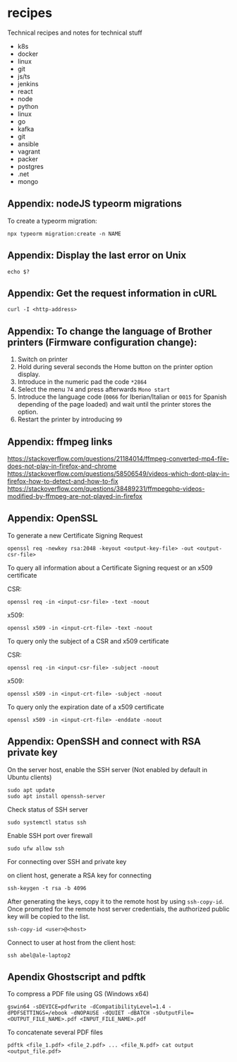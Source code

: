 # recipes
Technical recipes and notes for technical stuff

- k8s
- docker
- linux
- git
- js/ts
- jenkins
- react
- node
- python
- linux
- go
- kafka
- git
- ansible
- vagrant
- packer
- postgres
- .net
- mongo

## Appendix: nodeJS typeorm migrations

To create a typeorm migration:

```console
npx typeorm migration:create -n NAME
```

## Appendix: Display the last error on Unix

```console
echo $?
```

## Appendix: Get the request information in cURL

```console
curl -I <http-address>
```

## Appendix: To change the language of Brother printers (Firmware configuration change):

1. Switch on printer
2. Hold during several seconds the Home button on the printer option display. 
3. Introduce in the numeric pad the code `*2864`
4. Select the menu `74` and press afterwards `Mono start`
5. Introduce the language code (`0066` for Iberian/Italian or `0015` for Spanish depending of the page loaded) and wait until the printer stores the option. 
6. Restart the printer by introducing `99`

## Appendix: ffmpeg links

https://stackoverflow.com/questions/21184014/ffmpeg-converted-mp4-file-does-not-play-in-firefox-and-chrome
https://stackoverflow.com/questions/58506549/videos-which-dont-play-in-firefox-how-to-detect-and-how-to-fix
https://stackoverflow.com/questions/38489231/ffmpegphp-videos-modified-by-ffmpeg-are-not-played-in-firefox

## Appendix: OpenSSL 

To generate a new Certificate Signing Request

```console
openssl req -newkey rsa:2048 -keyout <output-key-file> -out <output-csr-file>
```

To query all information about a Certificate Signing request or an x509 certificate

CSR:

```console
openssl req -in <input-csr-file> -text -noout
```

x509:

```console
openssl x509 -in <input-crt-file> -text -noout
```

To query only the subject of a CSR and x509 certificate

CSR:

```console
openssl req -in <input-csr-file> -subject -noout
```

x509:
```console
openssl x509 -in <input-crt-file> -subject -noout
```

To query only the expiration date of a x509 certificate

```console
openssl x509 -in <input-crt-file> -enddate -noout
```

## Appendix: OpenSSH and connect with RSA private key

On the server host, enable the SSH server (Not enabled by default in Ubuntu clients)

```console
sudo apt update
sudo apt install openssh-server
```

Check status of SSH server

```console
sudo systemctl status ssh
```

Enable SSH port over firewall

```console
sudo ufw allow ssh
```

For connecting over SSH and private key

on client host, generate a RSA key for connecting

```console
ssh-keygen -t rsa -b 4096
```

After generating the keys, copy it to the remote host by using `ssh-copy-id`. Once prompted for the remote host server credentials, the authorized public key will be copied to the list. 

```console
ssh-copy-id <user>@<host>
```

Connect to user at host from the client host: 

```console
ssh abel@ale-laptop2
```

## Apendix Ghostscript and pdftk

To compress a PDF file using GS (Windows x64)

```console
gswin64 -sDEVICE=pdfwrite -dCompatibilityLevel=1.4 -dPDFSETTINGS=/ebook -dNOPAUSE -dQUIET -dBATCH -sOutputFile=<OUTPUT_FILE_NAME>.pdf <INPUT_FILE_NAME>.pdf
```

To concatenate several PDF files

```console
pdftk <file_1.pdf> <file_2.pdf> ... <file_N.pdf> cat output <output_file.pdf>
```

